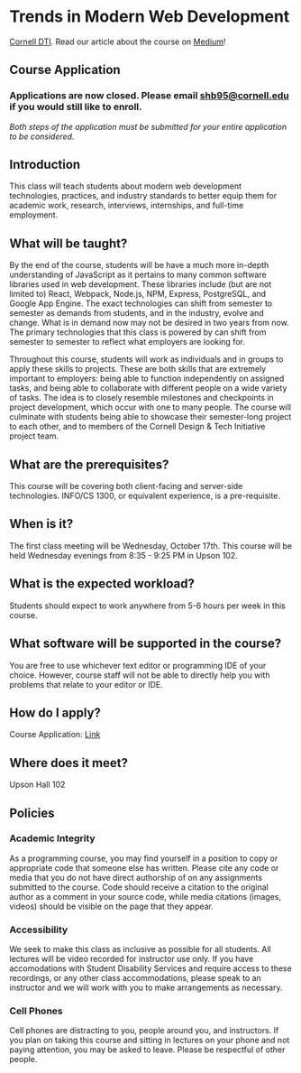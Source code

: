 # Trends in Modern Web Development
[Cornell DTI](http://cornelldti.org/). Read our article about the course on [Medium](https://medium.com/cornell-design-tech-initiative/cornell-dti-trends-in-web-development-4cb5abc56776)!

## Course Application
### Applications are now closed. Please email [shb95@cornell.edu](mailto:shb95@cornell.edu) if you would still like to enroll.

*Both steps of the application must be submitted for your entire application to be considered.*

## Introduction
This class will teach students about modern web development technologies, practices, and industry standards to better equip them for academic work, research, interviews, internships, and full-time employment. 

## What will be taught?
By the end of the course, students will be have a much more in-depth understanding of JavaScript as it pertains to many common software libraries used in web development. These libraries include (but are not limited to) React, Webpack, Node.js, NPM, Express, PostgreSQL, and Google App Engine. The exact technologies can shift from semester to semester as demands from students, and in the industry, evolve and change. What is in demand now may not be desired in two years from now. The primary technologies that this class is powered by can shift from semester to semester to reflect what employers are looking for.

Throughout this course, students will work as individuals and in groups to apply these skills to projects. These are both skills that are extremely important to employers: being able to function independently on assigned tasks, and being able to collaborate with different people on a wide variety of tasks. The idea is to closely resemble milestones and checkpoints in project development, which occur with one to many people. The course will culminate with students being able to showcase their semester-long project to each other, and to members of the Cornell Design & Tech Initiative project team.

## What are the prerequisites?
This course will be covering both client-facing and server-side technologies. INFO/CS 1300, or equivalent experience, is a pre-requisite.

## When is it?
The first class meeting will be Wednesday, October 17th. This course will be held Wednesday evenings from 8:35 - 9:25 PM in Upson 102.

## What is the expected workload?
Students should expect to work anywhere from 5-6 hours per week in this course.

## What software will be supported in the course?
You are free to use whichever text editor or programming IDE of your choice. However, course staff will not be able to directly help you with problems that relate to your editor or IDE.

## How do I apply?
Course Application: [Link](https://docs.google.com/forms/d/e/1FAIpQLSdulhjWZw_TuBRqdYhmtf1iueYyFQy86U3dYXAV7TIVzNeAcw/viewform?usp=sf_link)

## Where does it meet?
Upson Hall 102

## Policies
### Academic Integrity
As a programming course, you may find yourself in a position to copy or appropriate code that someone else has written. Please cite any code or media that you do not have direct authorship of on any assignments submitted to the course. Code should receive a citation to the original author as a comment in your source code, while media citations (images, videos) should be visible on the page that they appear.

### Accessibility
We seek to make this class as inclusive as possible for all students. All lectures will be video recorded for instructor use only. If you have accomodations with Student Disability Services and require access to these recordings, or any other class accommodations, please speak to an instructor and we will work with you to make arrangements as necessary.

### Cell Phones
Cell phones are distracting to you, people around you, and instructors. If you plan on taking this course and sitting in lectures on your phone and not paying attention, you may be asked to leave. Please be respectful of other people.
